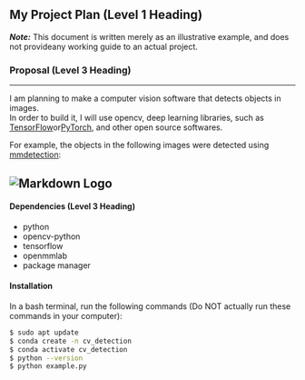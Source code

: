 ## **My Project Plan** (Level 1 Heading)
***Note:*** This document is written merely as an illustrative example, and does not provideany working guide to an actual project.

### Proposal (Level 3 Heading)
---
I am planning to make a computer vision software that detects objects in images.  
In order to build it, I will use opencv, deep learning libraries, such as [TensorFlow](https://www.tensorflow.org/?hl=ko)or[PyTorch](https://pytorch.org/), and other open source softwares. 

For example, the objects in the following images were detected using [mmdetection](https://github.com/open-mmlab/mmdetection):  

![Markdown Logo](https://user-images.githubusercontent.com/12907710/137271636-56ba1cd2-b110-4812-8221-b4c120320aa9.png)
---
#### Dependencies (Level 3 Heading)

- python
- opencv-python
- tensorflow
- openmmlab
- package manager
#### Installation  

In a bash terminal, run the following commands (Do NOT actually run these commands in
your computer):

```sh
$ sudo apt update
$ conda create -n cv_detection
$ conda activate cv_detection
$ python --version
$ python example.py
```
